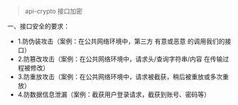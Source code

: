 > api-crypto 接口加密

一、接口安全的要求：
- 1.防伪装攻击（案例：在公共网络环境中，第三方 有意或恶意 的调用我们的接口）
- 2.防篡改攻击（案例：在公共网络环境中，请求头/查询字符串/内容 在传输过程被修改）
- 3.防重放攻击（案例：在公共网络环境中，请求被截获，稍后被重放或多次重放）
- 4.防数据信息泄漏（案例：截获用户登录请求，截获到账号、密码等）

 

